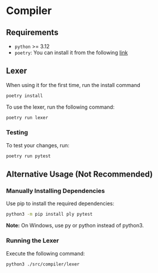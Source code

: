 # Compiler

## Requirements
- `python` >= 3.12  
- `poetry`: You can install it from the following [link](https://python-poetry.org/docs/#installing-with-the-official-installer)

## Lexer

When using it for the first time, run the install command

```bash
poetry install
```

To use the lexer, run the following command:  

```bash
poetry run lexer
```

### Testing

To test your changes, run:  

```bash
poetry run pytest
```

## Alternative Usage (Not Recommended)

### Manually Installing Dependencies  

Use pip to install the required dependencies:  

```bash
python3 -m pip install ply pytest
```

**Note:** On Windows, use py or python instead of python3.  

### Running the Lexer  

Execute the following command:  

```bash
python3 ./src/compiler/lexer
```
